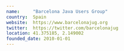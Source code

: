 ```yaml
---
name:     "Barcelona Java Users Group"
country:  Spain
website:  https://www.barcelonajug.org
twitter:  https://twitter.com/barcelonajug
location: 41.375185, 2.149002
founded_date: 2010-01-01
---
```

